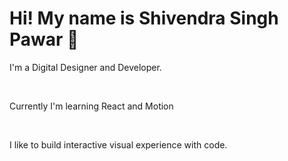<h1>Hi! My name is Shivendra Singh Pawar 👋</h1>
<p>
I'm a Digital Designer and Developer.
</p>
</br>
<p>Currently I'm learning React and Motion</p>
</br>
<p>I like to build interactive visual experience with code.</p>



